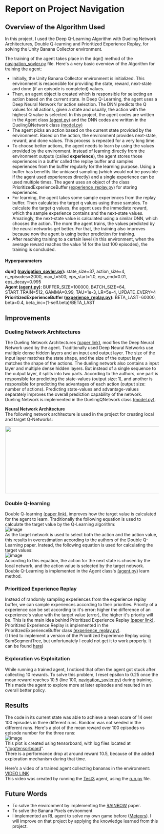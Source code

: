 # Report on Project Navigation

## Overview of the Algorithm Used

In this project, I used the Deep Q-Learning Algorithm with Dueling Network Architectures, Double Q-learning and Prioritized Experience Replay, for solving the Unity Banana Collector environment.  

The training of the agent takes place in the dqn() method of the [navigation_sovler.py](https://github.com/fahimfss/RL/blob/master/ProjectNavigationMain/navigation_sovler.py) file. Here's a very basic overview of the Algorithm for training the agent:
- Initially, the Unity Banana Collector environment is initialized. This environment is responsible for providing the state, reward, next-state and done (if an episode is completed) values.
- Then, an agent object is created which is responsible for selecting an action based on the current state. In Deep Q-Learning, the agent uses a Deep Neural Network for action selection. The DNN predicts the Q values for all actions, given a state and usually, the action with the highest Q value is selected. In this project, the agent codes are written in the Agent class [(agent.py)](https://github.com/fahimfss/RL/blob/master/ProjectNavigationMain/agent.py) and the DNN codes are written in the DuelingQNetwork class [(model.py)](https://github.com/fahimfss/RL/blob/master/ProjectNavigationMain/model.py)
- The agent picks an action based on the current state provided by the environment. Based on the action, the environment provides next-state, reward, and done values. This process is repeated for a very long time. 
- To choose better actions, the agent needs to learn by using the values provided by the environment. Instead of learning directly from the environment outputs (called **experience**), the agent stores those experiences in a buffer called the replay buffer and samples experiences from the buffer regularly for the learning purpose. Using a buffer has benefits like unbiased sampling (which would not be possible if the agent used experiences directly) and a single experience can be used multiple times. The agent uses an object of the class PrioritizedExperienceBuffer [(experience_replay.py)](https://github.com/fahimfss/RL/blob/master/ProjectNavigationMain/experience_replay.py) for storing experiences.
- For learning, the agent takes some sample experiences from the replay buffer. Then calculates the target q values using those samples. To calculate the target q values, the agent uses the immediate reward, which the sample experience contains and the next-state values. Amazingly, the next-state value is calculated using a similar DNN, which chooses the action. The more the agent trains, the values predicted by the neural networks get better. For that, the training also improves because now the agent is using better prediction for training. 
- After reaching training to a certain level (in this environment, when the average reward reaches the value 14 for the last 100 episodes), the training is concluded. 

#### Hyperparameters
**dqn() ([navigation_sovler.py](https://github.com/fahimfss/RL/blob/master/ProjectNavigationMain/navigation_sovler.py)):** state_size=37, action_size=4, n_episodes=2000, max_t=500, eps_start=1.0, eps_end=0.01, eps_decay=0.995  
**Agent ([agent.py](https://github.com/fahimfss/RL/blob/master/ProjectNavigationMain/agent.py)):** BUFFER_SIZE=100000, BATCH_SIZE=64, START_TRAIN=512, GAMMA=0.99, TAU=1e-3, LR=5e-4, UPDATE_EVERY=4  
**PrioritizedExperienceBuffer ([experience_replay.py](https://github.com/fahimfss/RL/blob/master/ProjectNavigationMain/experience_replay.py)):** BETA_LAST=60000, beta=0.4, beta_inc=(1-self.beta)/BETA_LAST

## Improvements
### Dueling Network Architectures
The Dueling Network Architectures [(paper link)](https://arxiv.org/abs/1511.06581), modifies the Deep Neural Network used by the agent. Traditionally used  Deep Neural Networks use multiple dense hidden layers and an input and output layer. The size of the input layer matches the state shape, and the size of the output layer matches the shape of the actions. The dueling network also contains a input layer and multiple dense hidden layers. But instead of a single sequence to the output layer, it splits into two parts. According to the authors, one part is responsible for predicting the state-values (output size: 1), and another is responsible for predicting the advantages of each action (output size: number of actions). Predicting state-values and advantage-values separately improves the overall prediction capability of the network.  
Dueling Network is implemented in the DuelingQNetwork class [(model.py)](https://github.com/fahimfss/RL/blob/master/ProjectNavigationMain/model.py).
  
**Neural Network Architecture**  
The following network architecture is used in the project for creating local and target Q-Networks:  
  
<img src="https://user-images.githubusercontent.com/8725869/113427519-fc5b1e80-93f6-11eb-849c-318771f911d2.png" width="600" height="220">
 
### Double Q-learning
Double Q-learning [(paper link)](https://arxiv.org/abs/1509.06461), improves how the target value is calculated for the agent to learn. Traditionally the following equation is used to calculate the target value by the Q-Learning algorithm:  
![image](https://user-images.githubusercontent.com/8725869/113436312-4e577080-9406-11eb-8869-201f0515257c.png)  
As the target network is used to select both the action and the action value, this results in overestimation according to the authors of the Double Q-Learning paper. Instead, the following equation is used for calculating the target values:  
![image](https://user-images.githubusercontent.com/8725869/113436845-44823d00-9407-11eb-9a9b-d4d9121fb54e.png)  
According to this equation, the action for the next state is chosen by the local network, and the action value is selected by the target network.  
Double Q-Learning is implemented in the Agent class's [(agent.py)](https://github.com/fahimfss/RL/blob/master/ProjectNavigationMain/agent.py) learn method.

### Prioritized Experience Replay
Instead of randomly sampling experiences from the experience replay buffer, we can sample experiences according to their priorities. Priority of a experience can be set according to it's error: higher the difference of an experience's value with the target value (error), the higher it's priority will be. This is the main idea behind Prioritized Experience Replay [(paper link)](https://arxiv.org/abs/1511.05952). 
Prioritized Experience Replay is implemented in the PrioritizedExperienceBuffer class [(experience_replay.py)](https://github.com/fahimfss/RL/blob/master/ProjectNavigationMain/experience_replay.py).  
(I tried to implement a version of the Prioritized Experience Replay using SumSegmentTree, but unfortunately I could not get it to work properly. It can be found [here](https://github.com/fahimfss/RL/blob/master/ProjectNavigationMain/experience_replay_sum_tree.py))  

### Exploration vs Exploitation
While running a trained agent, I noticed that often the agent got stuck after collecting 10 rewards. To solve this problem, I reset epsilon to 0.25 once the mean reward reaches 10.5 (line 100, [navigation_sovler.py](https://github.com/fahimfss/RL/blob/master/ProjectNavigationMain/navigation_sovler.py)) during training. This made the agent to explore more at later episodes and resulted in an overall better policy.  

## Results
The code in its current state was able to achieve a mean score of 14 over 100 episodes in three different runs. Random was not seeded in the different runs. Here's a plot of the mean reward over 100 episodes vs episode number for the three runs:  
![image](https://user-images.githubusercontent.com/8725869/113443937-b745e500-9414-11eb-8748-23029e065d99.png)  
This plot is created using tensorboard, with log files located at "[/log/tensorboard](https://github.com/fahimfss/RL/tree/master/ProjectNavigationMain/log/tensorboard)".  
There is a performance drop at around reward 10.5, because of the added exploration mechanism during that time. 

Here's a video of a trained agent collecting bananas in the environment:  
[VIDEO LINK](https://user-images.githubusercontent.com/8725869/113444334-80bc9a00-9415-11eb-9f55-61d8de9f4804.mp4)  
This video was created by running the [Test3](https://github.com/fahimfss/RL/tree/master/ProjectNavigationMain/checkpoints) agent, using the [run.py](https://github.com/fahimfss/RL/blob/master/ProjectNavigationMain/run.py) file.  

## Future Words
- To solve the environment by implementing the [RAINBOW](https://arxiv.org/abs/1710.02298) paper.  
- To solve the Banana Pixels environment
- I implemented an RL agent to solve my own game before ([Meteors](https://github.com/fahimfss/RL/tree/master/DQN)). I will improve on that project by applying the knowledge learned from this project. 
